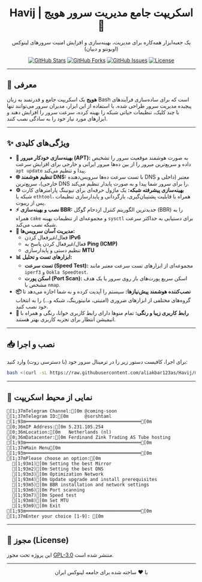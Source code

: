 <div align="center">

# Havij | اسکریپت جامع مدیریت سرور هویج 🥕

یک جعبه‌ابزار همه‌کاره برای مدیریت، بهینه‌سازی و افزایش امنیت سرورهای لینوکس (اوبونتو و دبیان)

[![GitHub Stars](https://img.shields.io/github/stars/aliakbar123as/Havij?style=for-the-badge&color=orange)](https://github.com/aliakbar123as/Havij/stargazers)
[![GitHub Forks](https://img.shields.io/github/forks/aliakbar123as/Havij?style=for-the-badge&color=blue)](https://github.com/aliakbar123as/Havij/network/members)
[![GitHub Issues](https://img.shields.io/github/issues/aliakbar123as/Havij?style=for-the-badge&color=red)](https://github.com/aliakbar123as/Havij/issues)
[![License](https://img.shields.io/badge/License-GPL--3.0-green?style=for-the-badge)](https://www.gnu.org/licenses/gpl-3.0.en.html)

</div>

---

## 📖 معرفی
**هویج** یک اسکریپت جامع و قدرتمند به زبان Bash است که برای ساده‌سازی فرآیندهای پیچیده مدیریت سرور طراحی شده. با استفاده از این ابزار، مدیران سرور می‌توانند تنها با چند کلیک، تنظیمات حیاتی شبکه را بهینه کرده، سرعت سرور را افزایش دهند و ابزارهای مورد نیاز خود را به سادگی نصب کنند.

---

## ✨ ویژگی‌های کلیدی

* **🚀 بهینه‌سازی خودکار میرور (APT):** به صورت هوشمند موقعیت سرور را تشخیص داده و سریع‌ترین میرور را از بین ده‌ها میرور ایرانی و خارجی برای افزایش سرعت `apt update` پیدا و تنظیم می‌کند.
* **🌐 تنظیم هوشمند DNS:** با تست سرعت ده‌ها سرویس‌دهنده DNS معتبر (داخلی و خارجی)، سریع‌ترین DNS را برای سرور شما پیدا و به صورت پایدار تنظیم می‌کند.
* **⚙️ بهینه‌سازی پیشرفته شبکه:** یک ماژول حرفه‌ای برای تیونینگ پارامترهای کارت شبکه با `ethtool`، همراه با قابلیت پشتیبان‌گیری، بازگردانی و پایدارسازی تنظیمات پس از ریبوت.
* **⚡️ نصب و بهینه‌سازی BBR:** جدیدترین الگوریتم کنترل ازدحام گوگل (BBR) را به همراه `cake` و مجموعه‌ای از تنظیمات بهینه `sysctl` برای دستیابی به حداکثر سرعت شبکه نصب می‌کند.
* **🔧 مدیریت آسان سرویس‌ها:**
    * فعال/غیرفعال کردن **IPv6**
    * فعال/غیرفعال کردن پاسخ به **Ping (ICMP)**
    * تنظیم دستی و پایدارسازی **MTU**
* **📊 ابزارهای تست و تحلیل:**
    * **تست سرعت (Speed Test):** مجموعه‌ای از ابزارهای تست سرعت معتبر مانند `iperf3` و `Ookla Speedtest`.
    * **اسکن پورت (Port Scan):** اسکن سریع پورت‌های باز روی سرور یا یک هدف مشخص با `nmap`.
* **📦 نصب‌کننده هوشمند پیش‌نیازها:** سیستم را آپدیت کرده و به شما اجازه می‌دهد تا گروه‌های مختلفی از ابزارهای ضروری (امنیتی، مانیتورینگ، شبکه و...) را به انتخاب خود نصب کنید.
* **🎨 رابط کاربری زیبا و رنگی:** تمام منوها دارای رابط کاربری خوانا، رنگی و همراه با انیمیشن انتظار برای تجربه کاربری بهتر هستند.

---

## 📥 نصب و اجرا

برای اجرا، کافیست دستور زیر را در ترمینال سرور خود (با دسترسی روت) وارد کنید:

```bash
bash <(curl -sL https://raw.githubusercontent.com/aliakbar123as/Havij/main/Havij.sh)
```

---

## 📸 نمایی از محیط اسکریپت

```ansi
[1;37mTelegram Channel:[0m @coming-soon
[1;37mTelegram ID:[0m      @sorshtaml
[1;93m═══════════════════════════════════════════[0m
[0;36mIP Address:[0m 5.231.105.254
[0;36mLocation:[0m   Netherlands (nl)
[0;36mDatacenter:[0m Ferdinand Zink Trading AS Tube hosting
[1;93m═══════════════════════════════════════════[0m
[1;37mMain Menu[0m
[1;93m═══════════════════════════════════════════[0m
[1;37mPlease choose an option:[0m
  [1;93m1)[0m Setting the best Mirror
  [1;93m2)[0m Setting the best DNS
  [1;93m3)[0m Optimization Network
  [1;93m4)[0m Update upgrade and install prerequisites
  [1;93m5)[0m BBR installation and network settings
  [1;93m6)[0m Port scanning
  [1;93m7)[0m Speed test
  [1;93m8)[0m Set MTU
  [1;93m9)[0m Exit
[1;93m═══════════════════════════════════════════[0m
[1;37mEnter your choice [1-9]: [0m
```

---

## 📜 مجوز (License)

این پروژه تحت مجوز [GPL-3.0](https://www.gnu.org/licenses/gpl-3.0.en.html) منتشر شده است.

---
<div align="center">
با ❤️ ساخته شده برای جامعه لینوکس ایران
</div>
